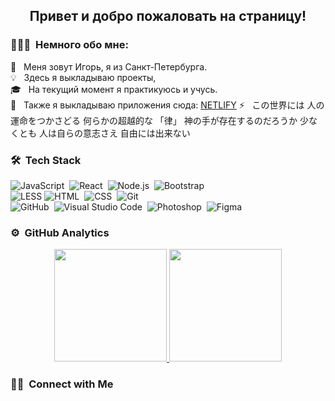 <h2 align="center" >Привет и добро пожаловать на страницу!</h2>

### 👨🏻‍💻 &nbsp;Немного обо мне:

📄 &nbsp; Меня зовут Игорь, я из Санкт-Петербурга.\
💡 &nbsp; Здесь я выкладываю проекты,\
🎓 &nbsp; На текущий момент я практикуюсь и учусь.\
📄 &nbsp; Также я выкладываю приложения сюда: [NETLIFY](https://app.netlify.com/teams/trusovdfg23/sites)
⚡ &nbsp; この世界には 人の運命をつかさどる 何らかの超越的な 「律」 神の手が存在するのだろうか 少なくとも 人は自らの意志さえ 自由には出来ない
### 🛠 &nbsp;Tech Stack

![JavaScript](https://img.shields.io/badge/-JavaScript-05122A?style=flat&logo=javascript)&nbsp;
![React](https://img.shields.io/badge/-React-05122A?style=flat&logo=react)&nbsp;
![Node.js](https://img.shields.io/badge/-Node.js-05122A?style=flat&logo=node.js)&nbsp;
![Bootstrap](https://img.shields.io/badge/-Bootstrap-05122A?style=flat&logo=bootstrap&logoColor=563D7C)\
![LESS](https://img.shields.io/badge/-LESS-05122A?style=flat&logo=less&logoColor=563D7C)
![HTML](https://img.shields.io/badge/-HTML-05122A?style=flat&logo=HTML5)&nbsp;
![CSS](https://img.shields.io/badge/-CSS-05122A?style=flat&logo=CSS3&logoColor=1572B6)&nbsp;
![Git](https://img.shields.io/badge/-Git-05122A?style=flat&logo=git)\
![GitHub](https://img.shields.io/badge/-GitHub-05122A?style=flat&logo=github)&nbsp;
![Visual Studio Code](https://img.shields.io/badge/-Visual%20Studio%20Code-05122A?style=flat&logo=visual-studio-code&logoColor=007ACC)&nbsp;
![Photoshop](https://img.shields.io/badge/-Photoshop-05122A?style=flat&logo=adobe-photoshop)&nbsp;
![Figma](https://img.shields.io/badge/-Figma-05122A?style=flat&logo=figma)

### ⚙️ &nbsp;GitHub Analytics

<p align="center">
<a href="https://github.com/AVS1508">
  <img height="180em" src="https://github-readme-stats-eight-theta.vercel.app/api?username=espirapaco23&show_icons=true&theme=algolia&include_all_commits=true&count_private=true"/>
  <img height="180em" src="https://github-readme-stats-eight-theta.vercel.app/api/top-langs/?username=espirapaco23&layout=compact&langs_count=8&theme=algoliaa"/>
</a>
</p>

### 🤝🏻 &nbsp;Connect with Me
